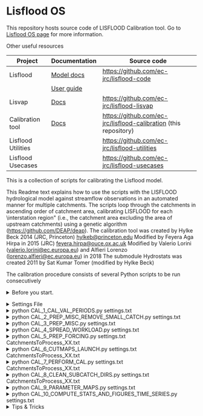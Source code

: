 # Lisflood OS

This repository hosts source code of LISFLOOD Calibration tool.
Go to [Lisflood OS page](https://ec-jrc.github.io/lisflood/) for more information.

Other useful resources

| **Project**         | **Documentation**                                         | **Source code**                                                 |
| ------------------- | --------------------------------------------------------- | --------------------------------------------------------------- |
| Lisflood            | [Model docs](https://ec-jrc.github.io/lisflood-model/)    | https://github.com/ec-jrc/lisflood-code                         |
|                     | [User guide](https://ec-jrc.github.io/lisflood-code/)     |                                                                 |
| Lisvap              | [Docs](https://ec-jrc.github.io/lisflood-lisvap/)         | https://github.com/ec-jrc/lisflood-lisvap                       |
| Calibration tool    | [Docs](https://ec-jrc.github.io/lisflood-calibration/)    | https://github.com/ec-jrc/lisflood-calibration (this repository)|
| Lisflood Utilities  |                                                           | https://github.com/ec-jrc/lisflood-utilities                    |
| Lisflood Usecases   |                                                           | https://github.com/ec-jrc/lisflood-usecases                     |


This is a collection of scripts for calibrating the Lisflood model.

This Readme text explains how to use the scripts with the LISFLOOD hydrological model against streamflow observations in an automated manner for multiple catchments. The scripts loop through the catchments in ascending order of catchment area, calibrating LISFLOOD for each \interstation region" (i.e., the catchment area excluding the area of upstream catchments) using a genetic algorithm (https://github.com/DEAP/deap).
The calibration tool was created by Hylke Beck 2014 (JRC, Princeton) hylkeb@princeton.edu 
Modified by Feyera Aga Hirpa in 2015 (JRC) feyera.hirpa@ouce.ox.ac.uk 
Modified by Valerio Lorini (valerio.lorini@ec.europa.eu) and Alfieri Lorenzo (lorenzo.alfieri@ec.europa.eu) in 2018
The submodule Hydrostats was created 2011 by Sat Kumar Tomer (modified by Hylke Beck) 

The calibration procedure consists of several Python scripts to be run consecutively <details><summary>Before you start.</summary>

Software required
- pcraster > 0.41 http://pcraster.geo.uu.nl/
- Python 2.7
- postscript (for figures, you can avoid it though) 

Python packages
- netCDF4  https://pypi.org/project/netCDF4/
- pcraster http://pcraster.geo.uu.nl/
- pandas  (pip install ...)
- numpy (pip install ...)
- matplotlib (pip install ...)
- deap (https://deap.readthedocs.io/en/master/installation.html)

You MUST run them in the correct order because they're outcomes depend on each other.

Order:
- CAL_1_CAL_VAL_PERIODS
- CAL_2_PREP_MISC_REMOVE_SMALL_CATCH
- CAL_3_PREP_MISC
- CAL_4_SPREAD_WORKLOAD
- CAL_5_PREP_FORCING
- CAL_6_CUTMAPS_LAUNCH (that then runs CAL_6_CUT_MAPS)
- CAL_7_PERFORM_CAL
- CAL_8_CLEAN_SUBCATCH_DIRS
- CAL_9_PARAMETER_MAPS
- CAL_10_COMPUTE_STATS_AND_FIGURES_TIME_SERIES

### N.B. Run the scripts from the folder Root using absolute path , else if your write only relative path the job will not work when submitted to the queue.

this ... is OKpython /PATH_TO_CALIBRATION_SCRIPTS/CAL_5_PERFORM_CAL.py   /PATH_TO_CALIBRATION_SCRIPTS/settings_calibration.txt   /PATH_TO_CALIBRATION_SCRIPTS/CatchmentsToProcess_01.txt 

this in NOT OKpython  ./CAL_8_COMPUTE_STATS_AND_FIGURES_TIME_SERIES.py ./settings_reforecasts_9616_testColombia.txt ./CatchmentsToProcess_01.txt</details>

<details><summary>Settings File</summary>
**Root** = /PATH_TO_YOUR_CALIBRATION/**ForcingStart** = 1/1/1986 00:00  /* Starting of Meteo Forcings Precipitation Evapotranspiration TAvg**ForcingEnd** = 31/12/2017 00:00  /* Ending of Meteo Forcings Precipitation Evapotranspiration TAvg**SubsetMeteoData** = 0 
**WarmupDays** = 366  /* Number of days for the Warmup period of the Model**MinQlength** = 4 /* Catchments with streamflow records shorter than the number of years specifed by MinQlength in settings.txt will not be processed 
**No_of_calibration_lists** = 21 /* Number of lists of catchments to porcess in parallel. i.e. If one agrees 10 nodes for running the calibration, a maximum of 10 (or less depending on direct links between subcatchments) lists will be generated with the name CatchmentsToProcess_XX.txt and 10 will be the maximum number of jobs submitted at the same time.**MaxPercArea**=0.1
[CSV] 
**Qgis** = /FLOODS/lisflood/CalibrationTest/Qgis_worldOutlet_Calib20180810_AllUps_w_Scores.csv /* File containing metadata of Stations available with observation**Qtss** = /FLOODS/lisflood/CalibrationTest/Qts_World_2018_08.csv /* Observed data 
[Path] 
**Temp** = %(Root)s/temp 
**Result** = %(Root)s/result
**Templates** = %(Root)s/templates
**SubCatchmentPath** = %(Root)s/catchments
**ParamRanges** = %(Root)s/ParamRanges_LISFLOOD.csv   /* Values range for parameters to calibrate
**CatchmentDataPath** = /FLOODS/lisflood/CalibrationTest/static_data  /* static maps for lisflood model (landuse wateruse area ldd etc)
**MeteoData** = /FLOODS/glofas/meteo/ERA5/ /* path to netcdf forcing data
**PCRHOME** = /ADAPTATION/usr/anaconda2/bin/ /* path to pcraster binaries
**PYTHONCMD** = /ADAPTATION/usr/anaconda2/bin/python /* path to python executable  (in case of several versions)
[Templates]
**LISFLOODSettings** = %(Root)s/templates/settings_LF.xml /* Settings for Lisflood Model see documentation on Lisflood Repo**RunLISFLOOD** = %(Root)s/templates/runLF_linux_cut.sh  /* Script for launching PreRun and Run for every parameters combination during genetic algorithm runs 
[DEAP]   /* for socumentation refers to link provided above)**use_multiprocessing** = 1 /* Flag for using multiprocessing, meaning running several lisflood runs on several cores (each using 1 core)**ngen** = 16 /* number of MAX generation to run**mu** = 16  /* initial population**lambda_** = 32 /* size of generation of offsprings
</details>


<details><summary>python CAL_1_CAL_VAL_PERIODS.py settings.txt</summary>
The 1rst script reads the settings  (settings.txt in this case) and the Qgis and Qtss specifed in settings.txt. Computes calibration and validation periods based on the available streamflow data. Catchments with streamflow records shorter than the number of years specifed by MinQlength in settings.txt will not be processed. If the record length is twice MinQlength, the available streamflow record is split into equally long validation and calibration parts. If the record length is less than twice MinQlength, MinQlength is used for calibration and the remaining part for validation. In all cases, the first part of the record is used for validation and the second part for calibration. If necessary, the calibration and validation periods can be changed manually by editing Qgis2.csv. However, be sure to use the correct
date format (DD/MM/YYYY).
</details>

<details><summary>python CAL_2_PREP_MISC_REMOVE_SMALL_CATCH.py settings.txt</summary>
This script reads the settings file (settings.txt in this case) and subsequently the Qgis and Qtss files specified in settings.txt. Stations from the Qgis list are first associated to the corresponding model river network, to identify the upstream/downstream relation among stations lying in the same river basin. 
  Then, if the parameter MaxPercArea is set to a number larger than 0, the script eliminates from the calibration list all stations lying within MaxPercArea times the upstream area of each river station. If MaxPercArea=0.1 (default value), all river stations with upstream area up to 10% larger than that of the upstream station will be removed. For example, if 5 stations are available along the same river, with upstream area respectively of A1=100, A2=104, A3=107, A4=111, A5=118 km^2, the script will remove the 2nd, 3rd and the 5th station, leaving the 1st and the 4th in the calibration list. The idea behind this is to avoid calibrating clusters of stations, where the downstream ones bring little benefit and often assumes anomaluos calibrated parameter values, as they are heavily affected by the simulated inflow of the upstream station. 
</details>

<details><summary>python CAL_3_PREP_MISC.py settings.txt</summary>
The second script reads the settings file (settings.txt in this case) and subsequently the Qgis and Qtss files specified in settings.txt. Computes maps with station locations (outlet.map), interstation regions (interstation regions.map),sampling frequency (sampling frequency.map), and in ow locations (inlets.map).In addition, generates a CSV file with direct station linkages (direct links.csv), and a CSV file listing the catchment area (in number of pixels) and the numeric portion of the catchment identifier (Qgis2.csv).</details>


<details><summary>python CAL_4_SPREAD_WORKLOAD.py settings.txt</summary>This script subdivides the modeling domain to allow running the calibration in parallel. Considered the time needed for running the calibration, we opted for spreading the total amount of catchments on multiple lists that can be used to spread the run of the calibration over several medium (PCs , nodes on grid engine, single PC). 
Each list is independent from the others, this let you decide where to run each list. In our case we 
  datetime.datetime.strptime(row['Cal_Start'],"%d/%m/%Y %H:%M")
        f=open(Root+'/runLF.sh','w')
        print 'open'
        cmd = python_cmd+' '+Root+'/cal_single_objfun.py '+sys.argv[1]+' '+str(index)
        f.write("#!/bin/sh \n")
        f.write(cmd)
        f.close()
        cmd="qsub -l nodes=1:ppn=32 -q high -N LF_calib "+Root+"/runLF.sh"
              timerqsub = 0
              while not int(subprocess.Popen('qstat | grep LF_calib | wc -l',shell=True,stdout=subprocess.PIPE).stdout.read()) < int(nmax) and timerqsub<=72000:
            time.sleep(1)
            timerqsub+=1
              if timerqsub>72000:
            print '20 hrs waiting for job submission, something's wrong')
            raise Exception('too much time')
              print ">> Calling \""+cmd+"\""
        os.system(cmd)
</details>

<details><summary>python CAL_5_PREP_FORCING.py settings.txt CatchmentsToProcess_XX.txt</summary>This script should be run on each PC, so the entire directory should be copied to each PC. The script reads the settings file (settings.txt in this case) and the Qgis2.csv file that was generated by the previous script. Loops through the stations in CatchmentsToProcess X.txt, makes directories for each station, and produces mask and station maps subsetted to the interstation regions of the respective catchments.</details>

<details><summary>python CAL_6_CUTMAPS_LAUNCH.py settings.txt CatchmentsToProcess_XX.txt</summary>This script should be run on each PC, so the entire directory should be copied to each PC. The script reads the settings file (settings.txt in this case) and the Qgis2.csv file that was generated by the previous script. Loops through the stations in CatchmentsToProcess X.txt, makes directories for each station, and produces mask and station maps subsetted to the interstation regions of the respective catchments.</details>


<details><summary>python CAL_7_PERFORM_CAL.py settings.txt CatchmentsToProcess_XX.txt</summary>This script should be run on each PC. It reads the settings file (settings.txt in this case), the direct links.csv and Qgis2.csv files, and the Qtss file specified in settings.txt. Loops through the stations listed in CatchmentsToProcess X.txt (in ascending order of catchment area), creates an inflow.tss file if there are directly linked upstream stations, and runs the script cal single objfun.py settings.txt x" (use if there is a single objective function) or cal multiple objfun.py settings.txt x" (use if there are multiple objective functions), where x denotes the numeric portion of the station identifier as listed in Qgis2.csv.The **cal_single_objfun.py**  script performs the calibration for each station using the Non-dominated Sorting Genetic Algorithm-II (NSGA-II) multi-objective genetic algorithm (Deb et al., 2002). Any objective function can be used by modifying the scripts. The LISFLOOD runs are distributed to the available cores if use multiprocessing is set to one in the settings.txt file. Outputs for each catchment are CSV files with objective function scores of each LISFLOOD run (runs log.csv), objective function statistics for the Pareto optimal solutions of each generation (front history.csv), final Pareto optimal solutions and corresponding model parameter values (pareto front.csv), and streamflow time series of the \best" run (streamflow simulated best.csv and streamflow simulated best.tss).
</details>
<details><summary>python CAL_8_CLEAN_SUBCATCH_DIRS.py settings.txt CatchmentsToProcess_XX.txt</summary>This script should be run on each PC. Reads the settings file (settings.txt in this case), loops through the catchments, and deletes unnecessary files created with each run (e.g., prerun and run XML files and lzavin maps). After this script the files from each PC should be copied to a single PC on which you run the following scripts.
</details>

<details><summary>python CAL_9_PARAMETER_MAPS.py settings.txt</summary>This script reads the settings file (settings.txt in this case) and produces, for each parameter, a map with the calibrated parameter values assigned to the corresponding interstation regions. Ungauged regions are assigned the default parameter values taken from the CSV file specified in the settings file.
</details>

<details><summary>python CAL_10_COMPUTE_STATS_AND_FIGURES_TIME_SERIES.py settings.txt</summary>Reads the settings file (settings.txt in this case) and loops through the catchments to create figures of the calibration and validation results. 
</details>

<details><summary>Tips & Tricks</summary>To ensure that LISFLOOD runs as fast as possible, check that the meteorological forcing NetCDF fles use chunking, are uncompressed, and do not have time as an unlimited dimension. You can check this by opening the files using Panoply (http://www.giss.nasa.gov/tools/panoply/). In addition, the forcing data should be stored on the local disk instead of over the network.</details>
